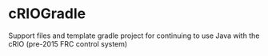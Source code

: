 # cRIOGradle
Support files and template gradle project for continuing to use Java with the cRIO (pre-2015 FRC control system)
